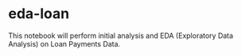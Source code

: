 # eda-loan
This notebook will perform initial analysis and EDA (Exploratory Data Analysis) on Loan Payments Data.
